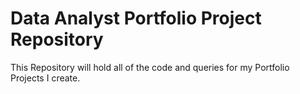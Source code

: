 # Data Analyst Portfolio Project Repository

This Repository will hold all of the code and queries for my Portfolio Projects I create.

